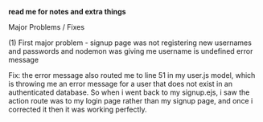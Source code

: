 **read me for notes and extra things**

Major Problems / Fixes

(1) First major problem - signup page was not registering new usernames and passwords and nodemon was giving me username is undefined error message

Fix: the error message also routed me to line 51 in my user.js model, which is throwing me an error message for a user that does not exist in an authenticated database. So when i went back to my signup.ejs, i saw the action route was to my login page rather than my signup page, and once i corrected it then it was working perfectly. 

